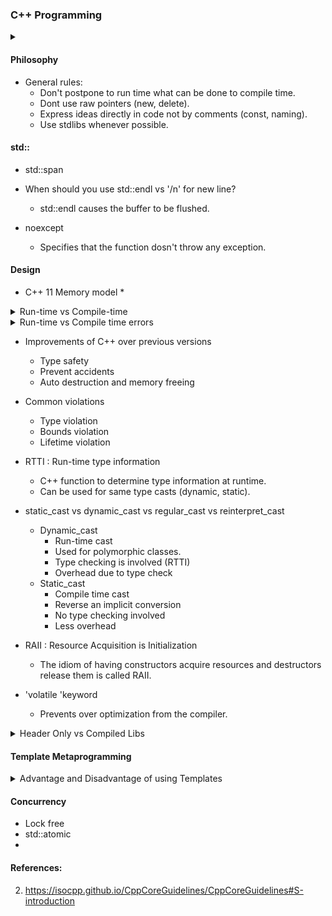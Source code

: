 ### C++ Programming 

<details>
  <summary>  </summary> 
 
 [(src)]()
   
</details>

   
#### Philosophy
* General rules:
    *  Don't postpone to run time what can be done to compile time.
    *  Dont use raw pointers (new, delete).
    *  Express ideas directly in code not by comments (const, naming).
    *  Use stdlibs whenever possible.

#### std::
* std::span

* When should you use std::endl vs '/n' for new line?
   * std::endl causes the buffer to be flushed.   

* noexcept
   * Specifies that the function dosn't throw any exception. 

#### Design 

* C++ 11 Memory model
   *   

<details>
  <summary> Run-time vs Compile-time </summary> 
 
 [(src)](https://stackoverflow.com/questions/846103/runtime-vs-compile-time)
   * Run-time 
   
</details>


<details>
  <summary> Run-time vs Compile time errors </summary> 
 
 [(src)](https://stackoverflow.com/questions/846103/runtime-vs-compile-time)
   * Compile-time errors
      * Program should satisfy all variants (syntax, type)
      * eg. Syntax errors, Typecheck errors
   * Run-time errors
      * Run-time invariants require human + compiler help.
      * eg. Division by zero, Dereferencing a null pointer, Running out of memory
</details>


* Improvements of C++ over previous versions
    * Type safety
    * Prevent accidents
    * Auto destruction and memory freeing 

* Common violations
    * Type violation
    * Bounds violation
    * Lifetime violation

* RTTI : Run-time type information
    * C++ function to determine type information at runtime.
    * Can be used for same type casts (dynamic, static).

* static_cast vs dynamic_cast vs regular_cast vs reinterpret_cast 
    * Dynamic_cast 
      * Run-time cast
      * Used for polymorphic classes.
      * Type checking is involved (RTTI)
      * Overhead due to type check
    * Static_cast
      * Compile time cast
      * Reverse an implicit conversion
      * No type checking involved
      * Less overhead

* RAII : Resource Acquisition is Initialization
    * The idiom of having constructors acquire resources and destructors release them is called RAII.

* 'volatile 'keyword
   * Prevents over optimization from the compiler.  

<details>
  <summary>  Header Only vs Compiled Libs </summary> 
 
 [(src)](https://stackoverflow.com/questions/12671383/benefits-of-header-only-libraries)
* Header Only
   * Easier to package and distribute.
   * Simplifies the build process.
   * No linking process.  
   * Longer compilation time.
* Compiled Libs
   * 
   * 
</details>

#### Template Metaprogramming

<details>
  <summary>  Advantage and Disadvantage of using Templates </summary> 
[(src)](https://isocpp.org/wiki/faq/templates)
   
   * Advantages
      * Builds a family of classes or functions.
      * Reduces reundant code. 
   * Disadvantages 
      * Difficult in maintanence.
      * Slow to compile.
      * 
   
</details>


#### Concurrency
* Lock free
* std::atomic
* 



#### References:
2. https://isocpp.github.io/CppCoreGuidelines/CppCoreGuidelines#S-introduction
